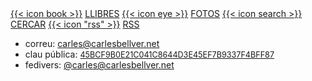 ---
---

<div class="small">
  <a href="/llibres">{{< icon book >}}</a> <a href="/llibres">LLIBRES</a>
  <a href="/photos">{{< icon eye >}}</a> <a href="/photos">FOTOS</a>
  <a href="/archive">{{< icon search >}}</a> <a href="/archive">CERCAR</a>
  <a href="/feed.xml" title="RSS">{{< icon "rss" >}}</a> <a href="/feed.xml" title="RSS">RSS</a>
</div>

- correu: <a rel="me" href="mailto:carles@carlesbellver.net">carles@carlesbellver.net</a>
- clau pública: <a href="https://keys.openpgp.org/search?q=carles%40carlesbellver.net" style="font-size: 90%;">45BCF9B0E21C041C8644D3E45EF7B9337F4BFF87</a>
- fedivers: <a rel="me" href="https://mastodon.social/@carlesbellver">@carles@carlesbellver.net</a>
